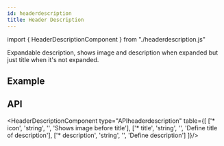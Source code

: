 ```yaml
---
id: headerdescription
title: Header Description
---
```


import { HeaderDescriptionComponent } from "./headerdescription.js"

<p>Expandable description, shows image and description when expanded but just title when it's not expanded.</p>

## Example

<HeaderDescriptionComponent />

## API

<HeaderDescriptionComponent type="APIheaderdescription" table={[
  ['* icon', 'string', '', 'Shows image before title'],
  ['* title', 'string', '', 'Define title of description'],
  ['* description', 'string', '', 'Define description']
]}/>